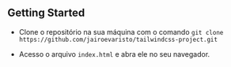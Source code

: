 ## Getting Started

- Clone o repositório na sua máquina com o comando `git clone https://github.com/jairoevaristo/tailwindcss-project.git`

- Acesso o arquivo `index.html` e abra ele no seu navegador.
